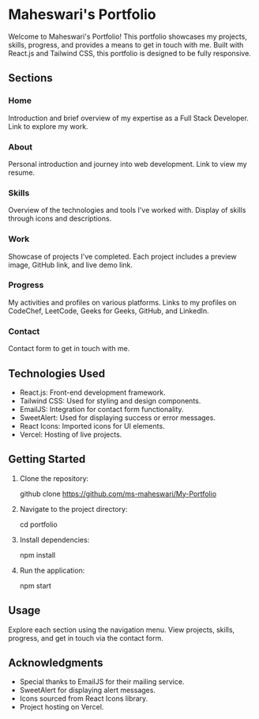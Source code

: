 # Maheswari's Portfolio

Welcome to Maheswari's Portfolio! This portfolio showcases my projects, skills, progress, and provides a means to get in touch with me. Built with React.js and Tailwind CSS, this portfolio is designed to be fully responsive.

## Sections

### Home

Introduction and brief overview of my expertise as a Full Stack Developer.
Link to explore my work.

### About

Personal introduction and journey into web development.
Link to view my resume.

### Skills

Overview of the technologies and tools I've worked with.
Display of skills through icons and descriptions.

### Work

Showcase of projects I've completed.
Each project includes a preview image, GitHub link, and live demo link.

### Progress

My activities and profiles on various platforms.
Links to my profiles on CodeChef, LeetCode, Geeks for Geeks, GitHub, and LinkedIn.

### Contact
Contact form to get in touch with me.

## Technologies Used

- React.js: Front-end development framework.
- Tailwind CSS: Used for styling and design components.
- EmailJS: Integration for contact form functionality.
- SweetAlert: Used for displaying success or error messages.
- React Icons: Imported icons for UI elements.
- Vercel: Hosting of live projects.

## Getting Started

1. Clone the repository:
   
   github clone https://github.com/ms-maheswari/My-Portfolio

2. Navigate to the project directory:

   cd portfolio

3. Install dependencies:

   npm install

4. Run the application:

   npm start

## Usage

Explore each section using the navigation menu.
View projects, skills, progress, and get in touch via the contact form.

## Acknowledgments

- Special thanks to EmailJS for their mailing service.
- SweetAlert for displaying alert messages.
- Icons sourced from React Icons library.
- Project hosting on Vercel.
